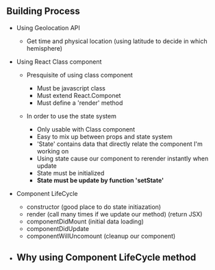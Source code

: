 ## Building Process

- Using Geolocation API

  - Get time and physical location (using latitude to decide in which hemisphere)

- Using React Class component

  - Presquisite of using class component

    - Must be javascript class
    - Must extend React.Componet
    - Must define a 'render' method

  - In order to use the state system

    - Only usable with Class component
    - Easy to mix up between props and state system
    - 'State' contains data that directly relate the component I'm working on
    - Using state cause our component to rerender instantly when update
    - State must be initialized
    - **State must be update by function 'setState'**

- Component LifeCycle

  - constructor (good place to do state initiazation)
  - render (call many times if we update our method) (return JSX)
  - componentDidMount (initial data loading)
  - componentDidUpdate
  - componentWillUncomount (cleanup our component)

- Why using Component LifeCycle method
  -
